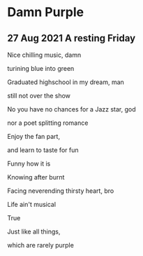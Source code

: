 # Damn Purple

## 27 Aug 2021 A resting Friday

Nice chilling music, damn

turining blue into green

Graduated highschool in my dream, man

still not over the show


No you have no chances for a Jazz star, god

nor a poet splitting romance

Enjoy the fan part,

and learn to taste for fun


Funny how it is

Knowing after burnt

Facing neverending thirsty heart, bro

Life ain't musical



True

Just like all things,

which are rarely purple


